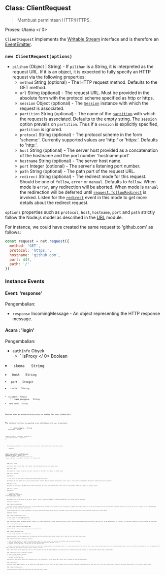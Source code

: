 ## Class: ClientRequest

> Membuat permintaan HTTP/HTTPS.

Proses:  Utama </ 0></p> 

`ClientRequest` implements the [Writable Stream](https://nodejs.org/api/stream.html#stream_writable_streams) interface and is therefore an [EventEmitter](https://nodejs.org/api/events.html#events_class_eventemitter).

### `new ClientRequest(options)`

* `pilihan` (Object | String) - If `pilihan` is a String, it is interpreted as the request URL. If it is an object, it is expected to fully specify an HTTP request via the following properties: 
  * `method` String (optional) - The HTTP request method. Defaults to the GET method.
  * `url` String (optional) - The request URL. Must be provided in the absolute form with the protocol scheme specified as http or https.
  * `session` Object (optional) - The [`Session`](session.md) instance with which the request is associated.
  * `partition` String (optional) - The name of the [`partition`](session.md) with which the request is associated. Defaults to the empty string. The `session` option prevails on `partition`. Thus if a `session` is explicitly specified, `partition` is ignored.
  * `protocol` String (optional) - The protocol scheme in the form 'scheme:'. Currently supported values are 'http:' or 'https:'. Defaults to 'http:'.
  * `host` String (optional) - The server host provided as a concatenation of the hostname and the port number 'hostname:port'
  * `hostname` String (optional) - The server host name.
  * `port` Integer (optional) - The server's listening port number.
  * `path` String (optional) - The path part of the request URL.
  * `redirect` String (optional) - The redirect mode for this request. Should be one of `follow`, `error` or `manual`. Defaults to `follow`. When mode is `error`, any redirection will be aborted. When mode is `manual` the redirection will be deferred until [`request.followRedirect`](#requestfollowRedirect) is invoked. Listen for the [`redirect`](#event-redirect) event in this mode to get more details about the redirect request.

`options` properties such as `protocol`, `host`, `hostname`, `port` and `path` strictly follow the Node.js model as described in the [URL](https://nodejs.org/api/url.html) module.

For instance, we could have created the same request to 'github.com' as follows:

```JavaScript
const request = net.request({
  method: 'GET',
  protocol: 'https:',
  hostname: 'github.com',
  port: 443,
  path: '/'
})
```

### Instance Events

#### Event: 'response'

Pengembalian:

* `response` IncomingMessage - An object representing the HTTP response message.

#### Acara : 'login'

Pengembalian:

* `authInfo` Obyek 
  * ` isProxy </ 0>  Boolean</li>
<li><code> skema </ 0>  String</li>
<li><code> host </ 0>  String</li>
<li><code> port </ 0>  Integer</li>
<li><code> realm </ 0>  String</li>
</ul></li>
<li><code>callback` Fungsi 
    * ` nama pengguna </ 0>  String</li>
<li><code> kata sandi </ 0>  String</li>
</ul></li>
</ul>

<p>Emitted when an authenticating proxy is asking for user credentials.</p>

<p>The <code>callback` function is expected to be called back with user credentials:</p> 
      * ` nama pengguna </ 0>  String</li>
<li><code> kata sandi </ 0>  String</li>
</ul>

<pre><code class="JavaScript">request.on('login', (authInfo, callback) => {
  callback('username', 'password')
})
`</pre> 
        Providing empty credentials will cancel the request and report an authentication error on the response object:
        
        ```JavaScript
request.on('response', (response) => {
  console.log(`STATUS: ${response.statusCode}`);
  response.on('error', (error) => {
    console.log(`ERROR: ${JSON.stringify(error)}`)
  })
})
request.on('login', (authInfo, callback) => {
  callback()
})
```
    
    #### Event: 'finish'
    
    Emitted just after the last chunk of the `request`'s data has been written into the `request` object.
    
    #### Event: 'abort'
    
    Emitted when the `request` is aborted. The `abort` event will not be fired if the `request` is already closed.
    
    #### Acara: 'kesalahan'
    
    Pengembalian:
    
    * `error` Error - an error object providing some information about the failure.
    
    Emitted when the `net` module fails to issue a network request. Typically when the `request` object emits an `error` event, a `close` event will subsequently follow and no response object will be provided.
    
    #### Event: 'close'
    
    Emitted as the last event in the HTTP request-response transaction. The `close` event indicates that no more events will be emitted on either the `request` or `response` objects.
    
    #### Event: 'redirect'
    
    Pengembalian:
    
    * `statusCode` Integer
    * ` method </ 0>  String</li>
<li><code>redirectUrl` String
    * `responseHeaders` Object
    
    Emitted when there is redirection and the mode is `manual`. Calling [`request.followRedirect`](#requestfollowRedirect) will continue with the redirection.
    
    ### Instance Properties
    
    #### `request.chunkedEncoding`
    
    A `Boolean` specifying whether the request will use HTTP chunked transfer encoding or not. Defaults to false. The property is readable and writable, however it can be set only before the first write operation as the HTTP headers are not yet put on the wire. Trying to set the `chunkedEncoding` property after the first write will throw an error.
    
    Using chunked encoding is strongly recommended if you need to send a large request body as data will be streamed in small chunks instead of being internally buffered inside Electron process memory.
    
    ### Metode Instance
    
    #### `request.setHeader(name, value)`
    
    * `name` String - An extra HTTP header name.
    * `value` Object - An extra HTTP header value.
    
    Adds an extra HTTP header. The header name will issued as it is without lowercasing. It can be called only before first write. Calling this method after the first write will throw an error. If the passed value is not a `String`, its `toString()` method will be called to obtain the final value.
    
    #### `request.getHeader(name)`
    
    * `name` String - Specify an extra header name.
    
    Returns `Object` - The value of a previously set extra header name.
    
    #### `request.removeHeader(name)`
    
    * `name` String - Specify an extra header name.
    
    Removes a previously set extra header name. This method can be called only before first write. Trying to call it after the first write will throw an error.
    
    #### `request.write(chunk[, encoding][, callback])`
    
    * `chunk` (String | Buffer) - A chunk of the request body's data. If it is a string, it is converted into a Buffer using the specified encoding.
    * `encoding` String (optional) - Used to convert string chunks into Buffer objects. Defaults to 'utf-8'.
    * `callback` Function (optional) - Called after the write operation ends.
    
    `callback` is essentially a dummy function introduced in the purpose of keeping similarity with the Node.js API. It is called asynchronously in the next tick after `chunk` content have been delivered to the Chromium networking layer. Contrary to the Node.js implementation, it is not guaranteed that `chunk` content have been flushed on the wire before `callback` is called.
    
    Adds a chunk of data to the request body. The first write operation may cause the request headers to be issued on the wire. After the first write operation, it is not allowed to add or remove a custom header.
    
    #### `request.end([chunk][, encoding][, callback])`
    
    * `chunk` (String | Buffer) (optional)
    * `encoding` String (optional)
    * `callback` Function (optional)
    
    Sends the last chunk of the request data. Subsequent write or end operations will not be allowed. The `finish` event is emitted just after the end operation.
    
    #### `request.abort()`
    
    Cancels an ongoing HTTP transaction. If the request has already emitted the `close` event, the abort operation will have no effect. Otherwise an ongoing event will emit `abort` and `close` events. Additionally, if there is an ongoing response object,it will emit the `aborted` event.
    
    #### `request.followRedirect()`
    
    Continues any deferred redirection request when the redirection mode is `manual`.